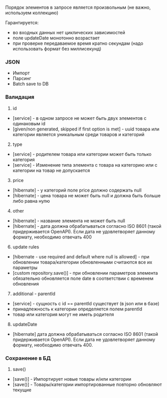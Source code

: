Порядок элементов в запросе является произвольным (не важно, используем коллекцию)

Гарантируется:
- во входных данных нет циклических зависимостей
- поле updateDate монотонно возрастает
- при проверке передаваемое время кратно секундам (надо использовать формат без миллисекунд)


### JSON
- Импорт
- Парсинг
- Batch save to DB 

### Валидация
1. id
- [service] - в одном запросе не может быть двух элементов с одинаковым id
- [given/non generated, skipped if first option is met] - uuid товара или категории является уникальным среди товаров и категорий

2. type
- [service] - родителем товара или категории может быть только категория
- [service] - Изменение типа элемента с товара на категорию или с категории на товар не допускается

3. price
- [hibernate] - у категорий поле price должно содержать null
- [hibernate] - цена товара не может быть null и должна быть больше либо равна нулю

4. other
- [hibernate] - название элемента не может быть null
- [hibernate] - дата должна обрабатываться согласно ISO 8601 (такой придерживается OpenAPI). Если дата не удовлетворяет данному формату, необходимо отвечать 400 

6. update rules
- [hibernate - use required and default where null is allowed] - при обновлении товара/категории обновленными считаются все их параметры
- [custom repository.save()] - при обновлении параметров элемента обязательно обновляется поле date в соответствии с временем обновления

7. additional - parentId
- [service] - сущность с id == parentId существует (в json или в базе) 
- принадлежность к категории определяется полем parentId
- товар или категория могут не иметь родителя

8. updateDate
- [hibernate] дата должна обрабатываться согласно ISO 8601 (такой придерживается OpenAPI). Если дата не удовлетворяет данному формату, необходимо отвечать 400.


### Сохранение в БД
1. save()
- [save()] - Импортирует новые товары и/или категории
- [save()] - Товары/категории импортированные повторно обновляют текущие